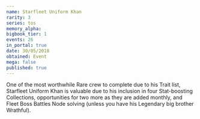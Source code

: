 ```yaml
---
name: Starfleet Uniform Khan
rarity: 3
series: tos
memory_alpha:
bigbook_tier: 1
events: 26
in_portal: true
date: 30/05/2018
obtained: Event
mega: false
published: true
---
```


One of the most worthwhile Rare crew to complete due to his Trait list, Starfleet Uniform Khan is valuable due to his inclusion in four Stat-boosting Collections, opportunities for two more as they are added monthly, and Fleet Boss Battles Node solving (unless you have his Legendary big brother Wrathful).
